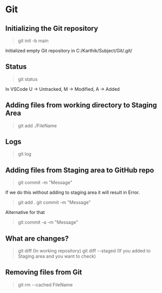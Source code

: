 # Git

## Initializing the Git repository

> git init -b main

Initialized empty Git repository in C:/Karthik/Subject/Git/.git/

## Status

> git status

In VSCode U -> Untracked, M -> Modified, A -> Added

## Adding files from working directory to Staging Area

> git add ./FileName

## Logs

> git log

## Adding files from Staging area to GitHub repo

> git commit -m "Message"

If we do this without adding to staging area it will result in Error.

> git add .
> git commit -m "Message"

Alternative for that

> git commit -a -m "Message"

## What are changes?

> git diff (In working repository)
> git diff --staged (If you added to Staging area and you want to check)

## Removing files from Git

> git rm --cached FileName
